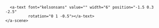 <!DOCTYPE html>
<html>
  <head>
    <meta charset="utf-8">
    <title>360&deg; Image</title>
    <meta name="description" content="360&deg; Image - A-Frame">
    <script src="https://aframe.io/releases/1.0.4/aframe.min.js"></script>
  </head>
  <body>
    <a-scene>
      <a-sky src="BIC01.jpg" rotation="0 20 -1.5"></a-sky>

      <a-text font="kelsonsans" value="" width="6" position="-1.5 0.3 -2.5"
              rotation="0 1 -0.5"></a-text>
    </a-scene>
  </body>
</html>
